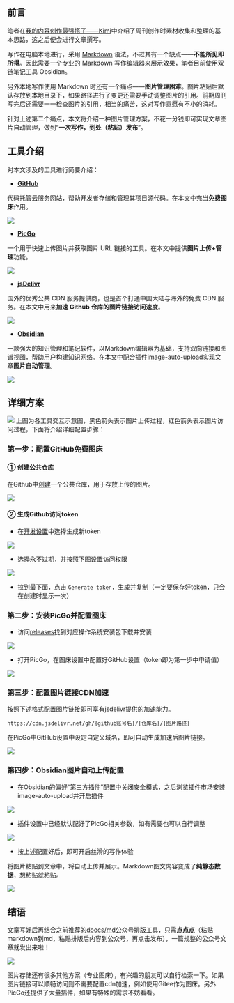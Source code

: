 ## 前言
笔者在[我的内容创作最强搭子——Kimi](https://mp.weixin.qq.com/s/HDUjesD7Qs5o9qm3bPs_ZA)中介绍了周刊创作时素材收集和整理的基本思路，这之后便会进行文章撰写。

写作在电脑本地进行，采用 [Markdown](https://www.markdownguide.org) 语法，不过其有一个缺点——**不能所见即所得**。因此需要一个专业的 Markdown 写作编辑器来展示效果，笔者目前使用双链笔记工具 Obsidian。

另外本地写作使用 Markdown 时还有一个痛点——**图片管理困难**。图片粘贴后默认存放到本地目录下，如果路径进行了变更还需要手动调整图片的引用。前期周刊写完后还需要一一检查图片的引用，相当的痛苦，这对写作意愿有不小的消耗。

针对上述第二个痛点，本文将介绍一种图片管理方案，不花一分钱即可实现文章图片自动管理，做到“**一次写作，到处（粘贴）发布**”。
## 工具介绍
对本文涉及的工具进行简要介绍：
- **[GitHub](https://github.com)**

代码托管云服务网站，帮助开发者存储和管理其项目源代码。在本文中充当**免费图床**作用。

![](https://cdn.jsdelivr.net/gh/Xiaoxie1994/images/images/202411231816214.png)

- **[PicGo](https://molunerfinn.com/PicGo/)**

一个用于快速上传图片并获取图片 URL 链接的工具。在本文中提供**图片上传+管理**功能。

![](https://cdn.jsdelivr.net/gh/Xiaoxie1994/images/images/202411231814767.png)

- **[jsDelivr](https://www.jsdelivr.com/)**

国外的优秀公共 CDN 服务提供商，也是首个打通中国大陆与海外的免费 CDN 服务。在本文中用来**加速 Github 仓库的图片链接访问速度**。

![](https://cdn.jsdelivr.net/gh/Xiaoxie1994/images/images/202411231817239.png)

- **[Obsidian](https://obsidian.md/)**

一款强大的知识管理和笔记软件，以Markdown编辑器为基础，支持双向链接和图谱视图，帮助用户构建知识网络。在本文中配合插件[image-auto-upload](https://github.com/renmu123/obsidian-image-auto-upload-plugin)实现文章**图片自动管理**。

![](https://cdn.jsdelivr.net/gh/Xiaoxie1994/images/images/202411231819700.png)
## 详细方案
![](https://cdn.jsdelivr.net/gh/Xiaoxie1994/images/images/202411231847843.png)
上图为各工具交互示意图，黑色箭头表示图片上传过程，红色箭头表示图片访问过程，下面将介绍详细配置步骤：
### 第一步：配置GitHub免费图床
#### ① 创建公共仓库
在Github中[创建](https://github.com/new)一个公共仓库，用于存放上传的图片。

![](https://cdn.jsdelivr.net/gh/Xiaoxie1994/images/images/202411231928488.png)
#### ② 生成Github访问token
- 在[开发设置](https://github.com/settings/tokens)中选择生成新token

![](https://cdn.jsdelivr.net/gh/Xiaoxie1994/images/images/202411231930473.png)
- 选择永不过期，并按照下图设置访问权限

![](https://cdn.jsdelivr.net/gh/Xiaoxie1994/images/images/202411231931131.png)
- 拉到最下面，点击 `Generate token`，生成并复制（一定要保存好token，只会在创建时显示一次）
### 第二步：安装PicGo并配置图床
- 访问[releases](https://github.com/Molunerfinn/PicGo/releases)找到对应操作系统安装包下载并安装

![](https://cdn.jsdelivr.net/gh/Xiaoxie1994/images/images/202411231937398.png)
- 打开PicGo，在图床设置中配置好GitHub设置（token即为第一步中申请值）

![](https://cdn.jsdelivr.net/gh/Xiaoxie1994/images/images/202411231940672.png)
### 第三步：配置图片链接CDN加速
按照下述格式配置图片链接即可享有jsdelivr提供的加速能力。
```
https://cdn.jsdelivr.net/gh/{github账号名}/{仓库名}/{图片路径}
```
在PicGo中GitHub设置中设定自定义域名，即可自动生成加速后图片链接。

![](https://cdn.jsdelivr.net/gh/Xiaoxie1994/images/images/202411231949714.png)
### 第四步：Obsidian图片自动上传配置
- 在Obsidian的偏好“第三方插件”配置中关闭安全模式，之后浏览插件市场安装image-auto-upload并开启插件

![](https://cdn.jsdelivr.net/gh/Xiaoxie1994/images/images/202411231951700.png)
- 插件设置中已经默认配好了PicGo相关参数，如有需要也可以自行调整

![](https://cdn.jsdelivr.net/gh/Xiaoxie1994/images/images/202411231953924.png)
- 按上述配置好后，即可开启丝滑的写作体验

将图片粘贴到文章中，将自动上传并展示。Markdown图文内容变成了**纯静态数据**，想粘贴就粘贴。

![](https://cdn.jsdelivr.net/gh/Xiaoxie1994/images/images/202411232002552.png)
## 结语
文章写好后再结合之前推荐的[doocs/md](https://mp.weixin.qq.com/s/4Du8pyhz9357lxkG0Z8gpQ)公众号排版工具，只需**点点点**（粘贴markdown到md，粘贴排版后内容到公众号，再点击发布），一篇规整的公众号文章就发出来啦！

![](https://cdn.jsdelivr.net/gh/Xiaoxie1994/images/images/202411232018369.png)

图片存储还有很多其他方案（专业图床），有兴趣的朋友可以自行检索一下。如果图片链接可以顺畅访问则不需要配置cdn加速，例如使用Gitee作为图床。另外PicGo还提供了大量插件，如果有特殊的需求不妨看看。